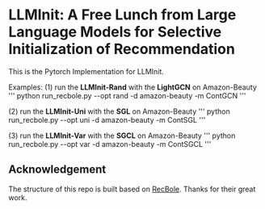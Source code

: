 # LLMInit: A Free Lunch from Large Language Models for Selective Initialization of Recommendation

This is the Pytorch Implementation for LLMInit.

Examples: 
(1) run the **LLMInit-Rand** with the **LightGCN** on Amazon-Beauty
'''
python run_recbole.py --opt rand -d amazon-beauty -m ContGCN
'''

(2) run the **LLMInit-Uni** with the **SGL** on Amazon-Beauty
'''
python run_recbole.py --opt uni -d amazon-beauty -m ContSGL
'''

(3) run the **LLMInit-Var** with the **SGCL** on Amazon-Beauty
'''
python run_recbole.py --opt var -d amazon-beauty -m ContSGCL
'''

## Acknowledgement
The structure of this repo is built based on [RecBole](https://github.com/RUCAIBox/RecBole). Thanks for their great work.